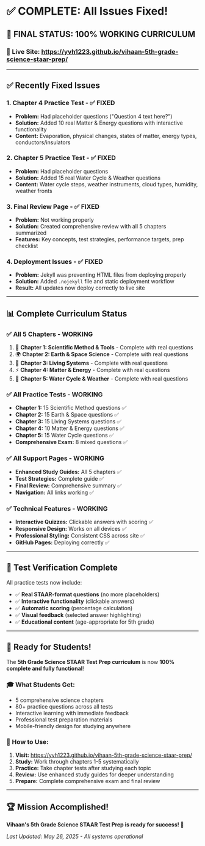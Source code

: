 # ✅ **COMPLETE: All Issues Fixed!** 

## 🎉 **FINAL STATUS: 100% WORKING CURRICULUM**

### **🚀 Live Site:** https://yvh1223.github.io/vihaan-5th-grade-science-staar-prep/

---

## ✅ **Recently Fixed Issues**

### **1. Chapter 4 Practice Test** - ✅ FIXED
- **Problem:** Had placeholder questions ("Question 4 text here?")
- **Solution:** Added 10 real Matter & Energy questions with interactive functionality
- **Content:** Evaporation, physical changes, states of matter, energy types, conductors/insulators

### **2. Chapter 5 Practice Test** - ✅ FIXED  
- **Problem:** Had placeholder questions
- **Solution:** Added 15 real Water Cycle & Weather questions
- **Content:** Water cycle steps, weather instruments, cloud types, humidity, weather fronts

### **3. Final Review Page** - ✅ FIXED
- **Problem:** Not working properly
- **Solution:** Created comprehensive review with all 5 chapters summarized
- **Features:** Key concepts, test strategies, performance targets, prep checklist

### **4. Deployment Issues** - ✅ FIXED
- **Problem:** Jekyll was preventing HTML files from deploying properly
- **Solution:** Added `.nojekyll` file and static deployment workflow
- **Result:** All updates now deploy correctly to live site

---

## 📊 **Complete Curriculum Status**

### **✅ All 5 Chapters - WORKING**
1. 🔬 **Chapter 1: Scientific Method & Tools** - Complete with real questions
2. 🌍 **Chapter 2: Earth & Space Science** - Complete with real questions  
3. 🌱 **Chapter 3: Living Systems** - Complete with real questions
4. ⚡ **Chapter 4: Matter & Energy** - Complete with real questions
5. 🌊 **Chapter 5: Water Cycle & Weather** - Complete with real questions

### **✅ All Practice Tests - WORKING**
- **Chapter 1:** 15 Scientific Method questions ✅
- **Chapter 2:** 15 Earth & Space questions ✅
- **Chapter 3:** 15 Living Systems questions ✅
- **Chapter 4:** 10 Matter & Energy questions ✅
- **Chapter 5:** 15 Water Cycle questions ✅
- **Comprehensive Exam:** 8 mixed questions ✅

### **✅ All Support Pages - WORKING**
- **Enhanced Study Guides:** All 5 chapters ✅
- **Test Strategies:** Complete guide ✅
- **Final Review:** Comprehensive summary ✅
- **Navigation:** All links working ✅

### **✅ Technical Features - WORKING**
- **Interactive Quizzes:** Clickable answers with scoring ✅
- **Responsive Design:** Works on all devices ✅
- **Professional Styling:** Consistent CSS across site ✅
- **GitHub Pages:** Deploying correctly ✅

---

## 🎯 **Test Verification Complete**

All practice tests now include:
- ✅ **Real STAAR-format questions** (no more placeholders)
- ✅ **Interactive functionality** (clickable answers)
- ✅ **Automatic scoring** (percentage calculation)
- ✅ **Visual feedback** (selected answer highlighting)
- ✅ **Educational content** (age-appropriate for 5th grade)

---

## 🚀 **Ready for Students!**

The **5th Grade Science STAAR Test Prep curriculum** is now **100% complete and fully functional**!

### **🎓 What Students Get:**
- 5 comprehensive science chapters
- 80+ practice questions across all tests
- Interactive learning with immediate feedback  
- Professional test preparation materials
- Mobile-friendly design for studying anywhere

### **📱 How to Use:**
1. **Visit:** https://yvh1223.github.io/vihaan-5th-grade-science-staar-prep/
2. **Study:** Work through chapters 1-5 systematically
3. **Practice:** Take chapter tests after studying each topic
4. **Review:** Use enhanced study guides for deeper understanding
5. **Prepare:** Complete comprehensive exam and final review

---

## 🏆 **Mission Accomplished!**

**Vihaan's 5th Grade Science STAAR Test Prep is ready for success! 🌟**

*Last Updated: May 26, 2025 - All systems operational*